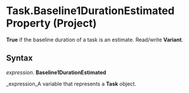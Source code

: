 
# Task.Baseline1DurationEstimated Property (Project)

 **True** if the baseline duration of a task is an estimate. Read/write **Variant**. 


## Syntax

 _expression_. **Baseline1DurationEstimated**

 _expression_A variable that represents a  **Task** object.

